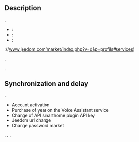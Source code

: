 # 

## Description

.

 
- :
- :
- :

://www.jeedom.com/market/index.php?v=d&p=profils#services)

.

. 

## Synchronization and delay

 :

- Account activation
- Purchase of year on the Voice Assistant service
- Change of API smarthome plugin API key
- Jeedom url change
- Change password market

. . .

